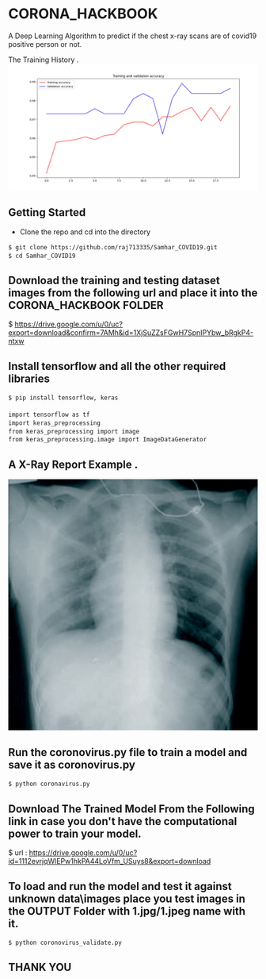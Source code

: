 # CORONA_HACKBOOK

A Deep Learning Algorithm to predict if the chest x-ray scans are of covid19 positive person or not.



The Training History .
![](Training_history.png)


## Getting Started
- Clone the repo and cd into the directory
```sh
$ git clone https://github.com/raj713335/Samhar_COVID19.git
$ cd Samhar_COVID19
```

## Download the training and testing dataset images from the following url and place it into the CORONA_HACKBOOK FOLDER

$ https://drive.google.com/u/0/uc?export=download&confirm=7AMh&id=1XjSuZZsFGwH7SpnIPYbw_bRgkP4-ntxw



## Install tensorflow and all the other required libraries 

```sh
$ pip install tensorflow, keras 

import tensorflow as tf
import keras_preprocessing
from keras_preprocessing import image
from keras_preprocessing.image import ImageDataGenerator
```



## A X-Ray Report Example .

![](gr1_lrg-a.jpg)



## Run the coronovirus.py file to train a model and save it as coronovirus.py

```sh
$ python coronavirus.py
```

## Download The Trained Model From the Following link in case you don't have the computational power to train your model.

$ url : https://drive.google.com/u/0/uc?id=1112evrjqWlEPw1hkPA44LoVfm_USuys8&export=download


## To load and run the model and test it against unknown data\images place you test images in the OUTPUT Folder with 1.jpg/1.jpeg name with it.


```sh
$ python coronovirus_validate.py
```

## THANK YOU
